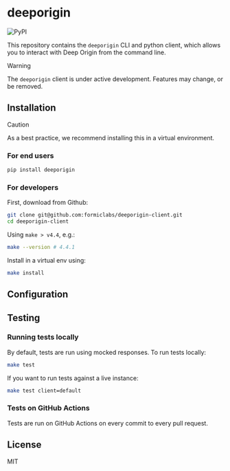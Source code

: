 # deeporigin 

![PyPI](https://img.shields.io/pypi/v/deeporigin)

This repository contains the `deeporigin` CLI and 
python client, which allows you to interact with 
Deep Origin from the command line. 

> [!WARNING]  
> The `deeporigin` client is under active development. Features
> may change, or be removed. 

## Installation 

> [!CAUTION]
> As a best practice, we recommend  installing this in a virtual environment. 

### For end users

```bash
pip install deeporigin
```

### For developers

First, download from Github:

```bash
git clone git@github.com:formiclabs/deeporigin-client.git
cd deeporigin-client
```
Using `make > v4.4`, e.g.:

```bash
make --version # 4.4.1
```

Install in a virtual env using:

```bash
make install
```

## Configuration

## Testing 

### Running tests locally 

By default, tests are run using mocked responses. To run tests locally:

```bash
make test
```

If you want to run tests against a live instance:

```bash
make test client=default
```

### Tests on GitHub Actions

Tests are run on GitHub Actions on every commit to every pull request. 


## License 

MIT